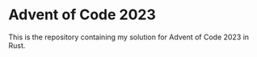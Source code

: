 # Advent of Code 2023

This is the repository containing my solution for Advent of Code 2023 in Rust.